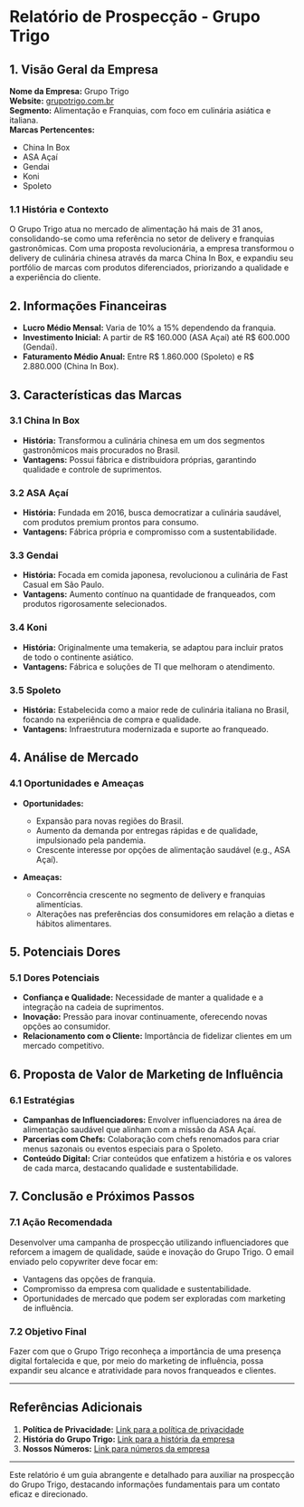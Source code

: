 # Relatório de Prospecção - Grupo Trigo

## 1. Visão Geral da Empresa
**Nome da Empresa:** Grupo Trigo  
**Website:** [grupotrigo.com.br](https://grupotrigo.com.br)  
**Segmento:** Alimentação e Franquias, com foco em culinária asiática e italiana.  
**Marcas Pertencentes:**
- China In Box
- ASA Açaí
- Gendai
- Koni
- Spoleto

### 1.1 História e Contexto
O Grupo Trigo atua no mercado de alimentação há mais de 31 anos, consolidando-se como uma referência no setor de delivery e franquias gastronômicas. Com uma proposta revolucionária, a empresa transformou o delivery de culinária chinesa através da marca China In Box, e expandiu seu portfólio de marcas com produtos diferenciados, priorizando a qualidade e a experiência do cliente.

## 2. Informações Financeiras
- **Lucro Médio Mensal:** Varia de 10% a 15% dependendo da franquia.
- **Investimento Inicial:** A partir de R$ 160.000 (ASA Açaí) até R$ 600.000 (Gendai).
- **Faturamento Médio Anual:** Entre R$ 1.860.000 (Spoleto) e R$ 2.880.000 (China In Box).

## 3. Características das Marcas
### 3.1 China In Box
- **História:** Transformou a culinária chinesa em um dos segmentos gastronômicos mais procurados no Brasil.
- **Vantagens:** Possui fábrica e distribuidora próprias, garantindo qualidade e controle de suprimentos.

### 3.2 ASA Açaí
- **História:** Fundada em 2016, busca democratizar a culinária saudável, com produtos premium prontos para consumo.
- **Vantagens:** Fábrica própria e compromisso com a sustentabilidade.

### 3.3 Gendai
- **História:** Focada em comida japonesa, revolucionou a culinária de Fast Casual em São Paulo.
- **Vantagens:** Aumento contínuo na quantidade de franqueados, com produtos rigorosamente selecionados.

### 3.4 Koni
- **História:** Originalmente uma temakeria, se adaptou para incluir pratos de todo o continente asiático.
- **Vantagens:** Fábrica e soluções de TI que melhoram o atendimento.

### 3.5 Spoleto
- **História:** Estabelecida como a maior rede de culinária italiana no Brasil, focando na experiência de compra e qualidade.
- **Vantagens:** Infraestrutura modernizada e suporte ao franqueado.

## 4. Análise de Mercado
### 4.1 Oportunidades e Ameaças
- **Oportunidades:**
  - Expansão para novas regiões do Brasil.
  - Aumento da demanda por entregas rápidas e de qualidade, impulsionado pela pandemia.
  - Crescente interesse por opções de alimentação saudável (e.g., ASA Açaí).

- **Ameaças:**
  - Concorrência crescente no segmento de delivery e franquias alimentícias.
  - Alterações nas preferências dos consumidores em relação a dietas e hábitos alimentares.

## 5. Potenciais Dores
### 5.1 Dores Potenciais
- **Confiança e Qualidade:** Necessidade de manter a qualidade e a integração na cadeia de suprimentos.
- **Inovação:** Pressão para inovar continuamente, oferecendo novas opções ao consumidor.
- **Relacionamento com o Cliente:** Importância de fidelizar clientes em um mercado competitivo.

## 6. Proposta de Valor de Marketing de Influência
### 6.1 Estratégias
- **Campanhas de Influenciadores:** Envolver influenciadores na área de alimentação saudável que alinham com a missão da ASA Açaí.
- **Parcerias com Chefs:** Colaboração com chefs renomados para criar menus sazonais ou eventos especiais para o Spoleto.
- **Conteúdo Digital:** Criar conteúdos que enfatizem a história e os valores de cada marca, destacando qualidade e sustentabilidade.

## 7. Conclusão e Próximos Passos
### 7.1 Ação Recomendada
Desenvolver uma campanha de prospecção utilizando influenciadores que reforcem a imagem de qualidade, saúde e inovação do Grupo Trigo. O email enviado pelo copywriter deve focar em:
- Vantagens das opções de franquia.
- Compromisso da empresa com qualidade e sustentabilidade.
- Oportunidades de mercado que podem ser exploradas com marketing de influência.

### 7.2 Objetivo Final
Fazer com que o Grupo Trigo reconheça a importância de uma presença digital fortalecida e que, por meio do marketing de influência, possa expandir seu alcance e atratividade para novos franqueados e clientes.

---

## Referências Adicionais
1. **Política de Privacidade:** [Link para a política de privacidade](https://grupotrigo.com.br/wp-content/uploads/2023/09/Grupo-Trigo-Politica-de-Privacidade.pdf)
2. **História do Grupo Trigo:** [Link para a história da empresa](https://www.grupotrigo.com.br/#nossahistoria)
3. **Nossos Números:** [Link para números da empresa](https://www.grupotrigo.com.br/#nossosnumeros)

---

Este relatório é um guia abrangente e detalhado para auxiliar na prospecção do Grupo Trigo, destacando informações fundamentais para um contato eficaz e direcionado.